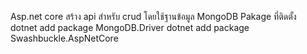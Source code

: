 Asp.net core 
สร้าง api สำหรับ crud โดยใช้ฐานข้อมูล MongoDB
Pakage ที่ติดตั้ง 
dotnet add package MongoDB.Driver
dotnet add package Swashbuckle.AspNetCore    
